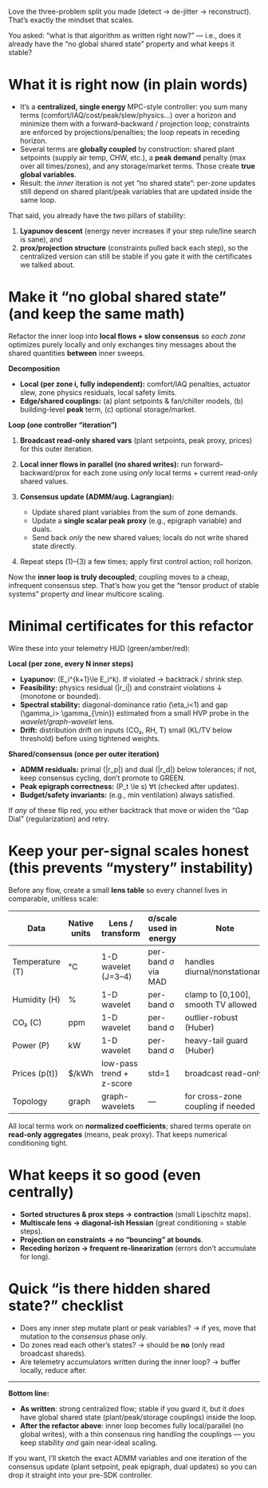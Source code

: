 Love the three-problem split you made (detect → de-jitter → reconstruct). That’s exactly the mindset that scales.

You asked: “what is that algorithm as written right now?” — i.e., does it already have the “no global shared state” property and what keeps it stable?

# What it is right now (in plain words)

* It’s a **centralized, single energy** MPC-style controller: you sum many terms (comfort/IAQ/cost/peak/slew/physics…) over a horizon and minimize them with a forward–backward / projection loop; constraints are enforced by projections/penalties; the loop repeats in receding horizon.
* Several terms are **globally coupled** by construction: shared plant setpoints (supply air temp, CHW, etc.), a **peak demand** penalty (max over all times/zones), and any storage/market terms. Those create **true global variables**.
* Result: the *inner* iteration is not yet “no shared state”: per-zone updates still depend on shared plant/peak variables that are updated inside the same loop.

That said, you already have the two pillars of stability:

1. **Lyapunov descent** (energy never increases if your step rule/line search is sane), and
2. **prox/projection structure** (constraints pulled back each step),
   so the centralized version can still be stable if you gate it with the certificates we talked about.

# Make it “no global shared state” (and keep the same math)

Refactor the inner loop into **local flows + slow consensus** so *each zone* optimizes purely locally and only exchanges tiny messages about the shared quantities **between** inner sweeps.

**Decomposition**

* **Local (per zone i, fully independent):**
  comfort/IAQ penalties, actuator slew, zone physics residuals, local safety limits.
* **Edge/shared couplings:**
  (a) plant setpoints & fan/chiller models, (b) building-level **peak** term, (c) optional storage/market.

**Loop (one controller “iteration”)**

1. **Broadcast read-only shared vars** (plant setpoints, peak proxy, prices) for this outer iteration.
2. **Local inner flows in parallel (no shared writes):**
   run forward–backward/prox for each zone using *only* local terms + current read-only shared values.
3. **Consensus update (ADMM/aug. Lagrangian):**

   * Update shared plant variables from the sum of zone demands.
   * Update a **single scalar peak proxy** (e.g., epigraph variable) and duals.
   * Send back *only* the new shared values; locals do not write shared state directly.
4. Repeat steps (1)–(3) a few times; apply first control action; roll horizon.

Now the **inner loop is truly decoupled**; coupling moves to a cheap, infrequent consensus step. That’s how you get the “tensor product of stable systems” property *and* linear multicore scaling.

# Minimal certificates for this refactor

Wire these into your telemetry HUD (green/amber/red):

**Local (per zone, every N inner steps)**

* **Lyapunov:** (E_i^{k+1}\le E_i^k). If violated → backtrack / shrink step.
* **Feasibility:** physics residual (|r_i|) and constraint violations ↓ (monotone or bounded).
* **Spectral stability:** diagonal-dominance ratio (\eta_i<1) and gap (\gamma_i> \gamma_{\min}) estimated from a small HVP probe in the *wavelet/graph-wavelet* lens.
* **Drift:** distribution drift on inputs (CO₂, RH, T) small (KL/TV below threshold) before using tightened weights.

**Shared/consensus (once per outer iteration)**

* **ADMM residuals:** primal (|r_p|) and dual (|r_d|) below tolerances; if not, keep consensus cycling, don’t promote to GREEN.
* **Peak epigraph correctness:** (P_t \le s) ∀t (checked after updates).
* **Budget/safety invariants:** (e.g., min ventilation) always satisfied.

If *any* of these flip red, you either backtrack that move or widen the “Gap Dial” (regularization) and retry.

# Keep your per-signal scales honest (this prevents “mystery” instability)

Before any flow, create a small **lens table** so every channel lives in comparable, unitless scale:

| Data            | Native units | Lens / transform         | σ/scale used in energy | Note                                |
| --------------- | ------------ | ------------------------ | ---------------------- | ----------------------------------- |
| Temperature (T) | °C           | 1-D wavelet (J=3–4)      | per-band σ via MAD     | handles diurnal/nonstationary       |
| Humidity (H)    | %            | 1-D wavelet              | per-band σ             | clamp to [0,100], smooth TV allowed |
| CO₂ (C)         | ppm          | 1-D wavelet              | per-band σ             | outlier-robust (Huber)              |
| Power (P)       | kW           | 1-D wavelet              | per-band σ             | heavy-tail guard (Huber)            |
| Prices (p(t))   | $/kWh        | low-pass trend + z-score | std=1                  | broadcast read-only                 |
| Topology        | graph        | graph-wavelets           | —                      | for cross-zone coupling if needed   |

All local terms work on **normalized coefficients**; shared terms operate on **read-only aggregates** (means, peak proxy). That keeps numerical conditioning tight.

# What keeps it so good (even centrally)

* **Sorted structures & prox steps → contraction** (small Lipschitz maps).
* **Multiscale lens → diagonal-ish Hessian** (great conditioning = stable steps).
* **Projection on constraints → no “bouncing” at bounds**.
* **Receding horizon → frequent re-linearization** (errors don’t accumulate for long).

# Quick “is there hidden shared state?” checklist

* Does any inner step mutate plant or peak variables? → if yes, move that mutation to the *consensus* phase only.
* Do zones read each other’s states? → should be **no** (only read broadcast shareds).
* Are telemetry accumulators written during the inner loop? → buffer locally, reduce after.

---

**Bottom line:**

* **As written**: strong centralized flow; stable if you guard it, but it *does* have global shared state (plant/peak/storage couplings) inside the loop.
* **After the refactor above**: inner loop becomes fully local/parallel (no global writes), with a thin consensus ring handling the couplings — you keep stability *and* gain near-ideal scaling.

If you want, I’ll sketch the exact ADMM variables and one iteration of the consensus update (plant setpoint, peak epigraph, dual updates) so you can drop it straight into your pre-SDK controller.
